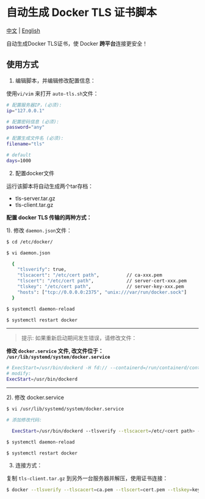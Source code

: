 # 自动生成 Docker TLS 证书脚本

[中文](https://github.com/warriorBrian/auto-tls/blob/master/README_zh.md) | [English](https://github.com/warriorBrian/auto-tls/blob/master/README.md)

自动生成Docker TLS证书，使 Docker **跨平台**连接更安全！

## 使用方式

1. 编辑脚本，并编辑修改配置信息：

使用`vi/vim` 来打开 `auto-tls.sh`文件：

```sh
# 配置服务器IP，(必须):
ip="127.0.0.1"

# 配置密码信息 (必须):
password="any"

# 配置生成文件名 (必须):
filename="tls"

# default
days=1000
```

2. 配置docker文件

运行该脚本将自动生成两个tar存档：

* tls-server.tar.gz
* tls-client.tar.gz

**配置 docker TLS 传输的两种方式：**

1). 修改 `daemon.json`文件：

```sh
$ cd /etc/docker/
```

```sh
$ vi daemon.json

  {
	"tlsverify": true,
	"tlscacert": "/etc/cert path", 			// ca-xxx.pem
	"tlscert": "/etc/cert path",   			// server-cert-xxx.pem
	"tlskey": "/etc/cert path",		        // server-key-xxx.pem
	"hosts": ["tcp://0.0.0.0:2375", "unix:///var/run/docker.sock"]
  }  
```

```sh
$ systemctl daemon-reload
```

```sh
$ systemctl restart docker
```

-----------------------------------------------------------------------
> 提示: 如果重新启动期间发生错误，请修改文件：

**修改 `docker.service` 文件, 改文件位于： `/usr/lib/systemd/system/docker.service`**

```sh
# ExecStart=/usr/bin/dockerd -H fd:// --containerd=/run/containerd/containerd.sock
# modify:
ExecStart=/usr/bin/dockerd
```
-----------------------------------------------------------------------

2). 修改 docker.service

```sh
$ vi /usr/lib/systemd/system/docker.service
```
```sh
# 添加修改代码:

  ExecStart=/usr/bin/dockerd --tlsverify --tlscacert=/etc/<cert path> --tlscert=/etc/<cert path> --tlskey=/etc/<cert path> -H tcp://0.0.0.0:2375 -H unix:///var/run/docker.sock

$ systemctl daemon-reload

$ systemctl restart docker
```

3. 连接方式：

复制 `tls-client.tar.gz` 到另外一台服务器并解压，使用证书连接：

```sh
$ docker --tlsverify --tlscacert=ca.pem --tlscert=cert.pem --tlskey=key.pem -H tcp://ip:2375 ps
```